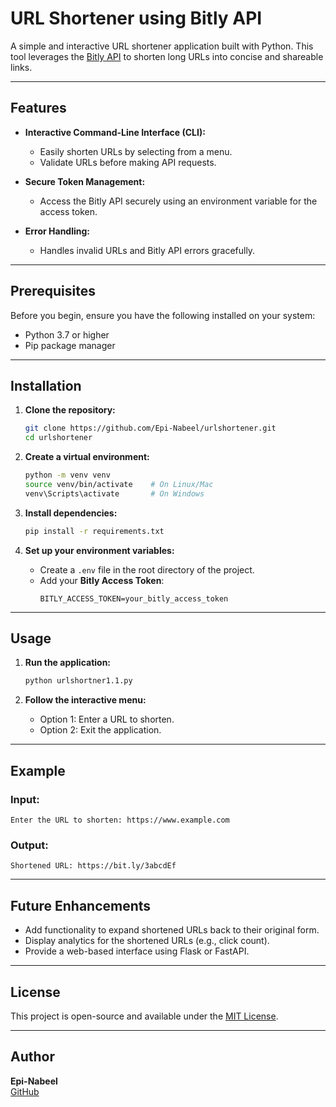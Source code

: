 
# URL Shortener using Bitly API

A simple and interactive URL shortener application built with Python. This tool leverages the [Bitly API](https://dev.bitly.com/) to shorten long URLs into concise and shareable links.

---

## Features

- **Interactive Command-Line Interface (CLI):**
  - Easily shorten URLs by selecting from a menu.
  - Validate URLs before making API requests.

- **Secure Token Management:**
  - Access the Bitly API securely using an environment variable for the access token.

- **Error Handling:**
  - Handles invalid URLs and Bitly API errors gracefully.

---

## Prerequisites

Before you begin, ensure you have the following installed on your system:

- Python 3.7 or higher
- Pip package manager

---

## Installation

1. **Clone the repository:**
   ```bash
   git clone https://github.com/Epi-Nabeel/urlshortener.git
   cd urlshortener
   ```

2. **Create a virtual environment:**
   ```bash
   python -m venv venv
   source venv/bin/activate    # On Linux/Mac
   venv\Scripts\activate       # On Windows
   ```

3. **Install dependencies:**
   ```bash
   pip install -r requirements.txt
   ```

4. **Set up your environment variables:**

   - Create a `.env` file in the root directory of the project.
   - Add your **Bitly Access Token**:
     ```
     BITLY_ACCESS_TOKEN=your_bitly_access_token
     ```

---

## Usage

1. **Run the application:**
   ```bash
   python urlshortner1.1.py
   ```

2. **Follow the interactive menu:**

   - Option 1: Enter a URL to shorten.
   - Option 2: Exit the application.

---

## Example

### Input:
```
Enter the URL to shorten: https://www.example.com
```

### Output:
```
Shortened URL: https://bit.ly/3abcdEf
```

---

## Future Enhancements

- Add functionality to expand shortened URLs back to their original form.
- Display analytics for the shortened URLs (e.g., click count).
- Provide a web-based interface using Flask or FastAPI.

---

## License

This project is open-source and available under the [MIT License](LICENSE).

---

## Author

**Epi-Nabeel**  
[GitHub](https://github.com/Epi-Nabeel)
